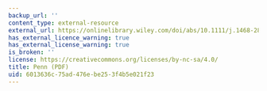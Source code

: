 ```yaml
---
backup_url: ''
content_type: external-resource
external_url: https://onlinelibrary.wiley.com/doi/abs/10.1111/j.1468-2885.2002.tb00278.x
has_external_licence_warning: true
has_external_license_warning: true
is_broken: ''
license: https://creativecommons.org/licenses/by-nc-sa/4.0/
title: Penn (PDF)
uid: 6013636c-75ad-476e-be25-3f4b5e021f23
---
```

